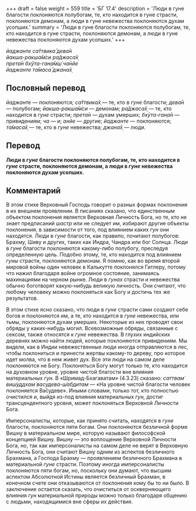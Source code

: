 +++
draft = false
weight = 559
title = 'БГ 17.4'
description = 'Люди в гуне благости поклоняются полубогам, те, кто находится в гуне страсти, поклоняются демонам, а люди в гуне невежества поклоняются духам усопших.'
summary = 'Люди в гуне благости поклоняются полубогам, те, кто находится в гуне страсти, поклоняются демонам, а люди в гуне невежества поклоняются духам усопших.'
+++

_йаджанте са̄ттвика̄ дева̄н  
йакша-ракша̄м̇си ра̄джаса̄х̣  
прета̄н бхӯта-ган̣а̄м̇ш́ ча̄нйе  
йаджанте та̄маса̄ джана̄х̣_

## Пословный перевод

_йаджанте_ — поклоняются; _са̄ттвика̄х̣_ — те, кто в _гуне_ благости; _дева̄н_ — полубогам; _йакша_\-_ракша̄м̇си_ — демонам; _ра̄джаса̄х̣_ — те, кто находится в _гуне_ страсти; _прета̄н_ — духам умерших; _бхӯта_\-_ган̣а̄н_ — привидениям; _ча_ — и; _анйе_ — другие; _йаджанте_ — поклоняются; _та̄маса̄х̣_ — те, кто в _гуне_ невежества; _джана̄х̣_ — люди.

## Перевод

**Люди в _гуне_ благости поклоняются полубогам, те, кто находится в _гуне_ страсти, поклоняются демонам, а люди в _гуне_ невежества поклоняются духам усопших.**

## Комментарий

В этом стихе Верховный Господь говорит о разных формах поклонения в их внешнем проявлении. В писаниях сказано, что единственным объектом поклонения является Верховная Личность Бога, но те, кто не знает предписаний _шастр_ или не следует им, избирают другие объекты поклонения, в зависимости от того, под влиянием каких _гун_ они находятся. Люди в _гуне_ благости, как правило, почитают полубогов: Брахму, Шиву и других, таких как Индра, Чандра или бог Солнца. Люди в _гуне_ благости поклоняются какому-либо полубогу, преследуя определенную цель. Подобно этому, те, кто находится под влиянием _гуны_ страсти, поклоняются демонам. Я помню, как во время второй мировой войны один человек в Калькутте поклонялся Гитлеру, потому что нажил благодаря войне огромное состояние, занимаясь махинациями на черном рынке. Люди в _гунах_ страсти и невежества обычно боготворят какую-нибудь великую личность. Они считают, что любому человеку можно поклоняться как Богу и достичь тех же результатов.

В этом стихе ясно сказано, что люди в _гуне_ страсти сами создают себе богов и поклоняются им, а те, кто находится в _гуне_ невежества, или тьмы, поклоняются духам умерших. Некоторые из них проводят свои обряды у каких-нибудь могил. Всевозможные обряды, связанные с сексом, также относятся к _гуне_ невежества. В глухих индийских деревнях можно найти людей, которые поклоняются привидениям. Мы видели, как в Индии невежественные люди иногда отправляются в лес, чтобы поклониться и принести жертвы какому-то дереву, про которое идет молва, что в нем живет дух. Все эти люди на самом деле поклоняются не Богу. Поклоняться Богу могут только те, кто находится на духовном уровне, уровне чистой благости вне влияния материальных _гун._ В «Шримад-Бхагаватам» (4.3.23) сказано: _саттвам̇ виш́уддхам̇ васудева-ш́абдитам_ — «На уровне чистой благости человек поклоняется Ва̄судеве». Иными словами, только тот, кто полностью очистился и, выйдя из-под влияния материальных _гун,_ достиг трансцендентного уровня, может поклоняться Верховной Личности Бога.

Имперсоналисты, которые, как принято считать, находятся в _гуне_ благости, поклоняются пяти богам. Они поклоняются безличной форме Вишну в материальном мире, которую называют философской концепцией Вишну. Вишну — это воплощение Верховной Личности Бога, но, так как имперсоналисты на самом деле не верят в Верховную Личность Бога, они считают Вишну одним из аспектов безличного Брахмана, а Господа Брахму — проявлением безличного Брахмана в материальной _гуне_ страсти. Поэтому иногда имперсоналисты поклоняются пяти богам, но, поскольку они думают, что высшим аспектом Абсолютной Истины является безличный Брахман, в конечном счете они отказываются от поклонения кому бы то ни было. В заключение остается сказать, что очиститься от оскверняющего влияния _гун_ материальной природы можно только благодаря общению с людьми, находящимися вне сферы их действия.

